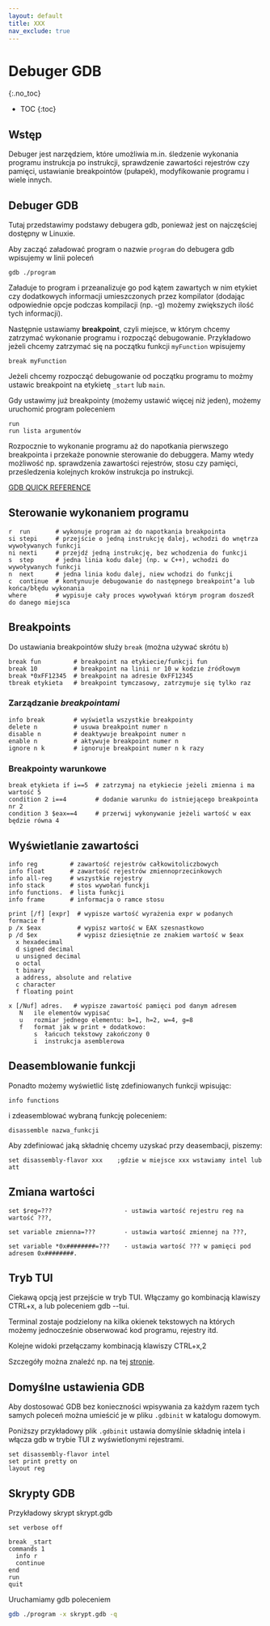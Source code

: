 ```yaml
---
layout: default
title: XXX
nav_exclude: true
---
```


Debuger GDB
=============
{:.no_toc}

* TOC
{:toc}

## Wstęp 
Debuger jest narzędziem, które umożliwia m.in. śledzenie wykonania programu instrukcja po instrukcji, sprawdzenie zawartości rejestrów czy pamięci, 
ustawianie breakpointów (pułapek), modyfikowanie programu i wiele innych. 

## Debuger GDB
Tutaj przedstawimy podstawy debugera gdb, ponieważ jest on najczęściej dostępny w Linuxie.

Aby zacząć załadować program o nazwie `program` do debugera gdb wpisujemy w linii poleceń
```shell
gdb ./program
```
Załaduje to program i przeanalizuje go pod kątem zawartych w nim etykiet czy dodatkowych informacji umieszczonych przez kompilator 
(dodając odpowiednie opcje podczas kompilacji (np. -g) możemy zwiększych ilość tych informacji).

Następnie ustawiamy **breakpoint**, czyli miejsce, w którym chcemy zatrzymać wykonanie programu i rozpocząć debugowanie. 
Przykładowo jeżeli chcemy zatrzymać się na początku funkcji `myFunction` wpisujemy
```
break myFunction
```
Jeżeli chcemy rozpocząć debugowanie od początku programu to możmy ustawic breakpoint na etykietę `_start` lub `main`.

Gdy ustawimy już breakpointy (możemy ustawić więcej niż jeden), możemy uruchomić program poleceniem
```
run
run lista argumentów
```
Rozpocznie to wykonanie programu aż do napotkania pierwszego breakpointa i przekaże ponownie sterowanie do debuggera. 
Mamy wtedy możliwość np. sprawdzenia zawartości rejestrów, stosu czy pamięci, prześledzenia kolejnych kroków instrukcja po instrukcji.  

[GDB QUICK REFERENCE](https://users.ece.utexas.edu/~adnan/gdb-refcard.pdf)

## Sterowanie wykonaniem programu
```gdb
r  run       # wykonuje program aż do napotkania breakpointa 
si stepi     # przejście o jedną instrukcję dalej, wchodzi do wnętrza wywoływanych funkcji
ni nexti     # przejdź jedną instrukcję, bez wchodzenia do funkcji
s  step      # jedna linia kodu dalej (np. w C++), wchodzi do wywoływanych funkcji
n  next      # jedna linia kodu dalej, niew wchodzi do funkcji
c  continue  # kontynuuje debugowanie do następnego breakpointʼa lub końca/błędu wykonania
where        # wypisuje cały proces wywoływań którym program doszedł do danego miejsca
```

## Breakpoints
Do ustawiania breakpointów służy `break` (można używać skrótu `b`)

```gdb
break fun         # breakpoint na etykiecie/funkcji fun  
break 10          # breakpoint na linii nr 10 w kodzie źródłowym   
break *0xFF12345  # breakpoint na adresie 0xFF12345
tbreak etykieta   # breakpoint tymczasowy, zatrzymuje się tylko raz 
```

### Zarządzanie *breakpointami*
```gdb
info break        # wyświetla wszystkie breakpointy
delete n          # usuwa breakpoint numer n
disable n         # deaktywuje breakpoint numer n
enable n          # aktywuje breakpoint numer n
ignore n k        # ignoruje breakpoint numer n k razy
```
### Breakpointy warunkowe
```gdb
break etykieta if i==5  # zatrzymaj na etykiecie jeżeli zmienna i ma wartość 5 
condition 2 i==4        # dodanie warunku do istniejącego breakpointa nr 2 
condition 3 $eax==4     # przerwij wykonywanie jeżeli wartość w eax będzie równa 4
```

## Wyświetlanie zawartości

```
info reg         # zawartość rejestrów całkowitoliczbowych
info float       # zawartość rejestrów zmiennoprzecinkowych
info all-reg     # wszystkie rejestry
info stack       # stos wywołań funckji 
info functions.  # lista funkcji
info frame       # informacja o ramce stosu
```

```
print [/f] [expr]  # wypisze wartość wyrażenia expr w podanych formacie f
p /x $eax          # wypisz wartość w EAX szesnastkowo
p /d $ex           # wypisz dziesiętnie ze znakiem wartość w $eax
  x hexadecimal
  d signed decimal
  u unsigned decimal
  o octal
  t binary
  a address, absolute and relative
  c character
  f floating point
```

```
x [/Nuf] adres.   # wypisze zawartość pamięci pod danym adresem
   N   ile elementów wypisać
   u   rozmiar jednego elementu: b=1, h=2, w=4, g=8
   f   format jak w print + dodatkowo:
       s  łańcuch tekstowy zakończony 0
       i  instrukcja asemblerowa           
```

## Deasemblowanie funkcji
Ponadto możemy wyświetlić listę zdefiniowanych funkcji wpisując:

```
info functions
```
i zdeasemblować wybraną funkcję poleceniem:
```
disassemble nazwa_funkcji
```
Aby zdefiniować jaką składnię chcemy uzyskać przy deasembacji, piszemy:
```
set disassembly-flavor xxx    ;gdzie w miejsce xxx wstawiamy intel lub att
```

## Zmiana wartości
```
set $reg=???                    - ustawia wartość rejestru reg na wartość ???,

set variable zmienna=???        - ustawia wartość zmiennej na ???,

set variable *0x########=???    - ustawia wartość ??? w pamięci pod adresem 0x########.
```

## Tryb TUI

Ciekawą opcją jest przejście w tryb TUI. Włączamy go kombinacją klawiszy CTRL+x, a lub poleceniem gdb --tui.

Terminal zostaje podzielony na kilka okienek tekstowych na których możemy jednocześnie obserwować kod programu, rejestry itd.

Kolejne widoki przełączamy kombinacją klawiszy CTRL+x,2

Szczegóły można znaleźć np. na tej [stronie](http://www.cs.fsu.edu/~baker/ada/gnat/html/gdb_23.html). 

## Domyślne ustawienia GDB

Aby dostosować GDB bez konieczności wpisywania za każdym razem tych samych poleceń można umieścić je w pliku `.gdbinit` w katalogu domowym. 

Poniższy przykładowy plik `.gdbinit` ustawia domyślnie składnię intela i włącza gdb w trybie TUI z wyświetlonymi rejestrami.
```
set disassembly-flavor intel
set print pretty on
layout reg
```


## Skrypty GDB

Przykładowy skrypt skrypt.gdb

```
set verbose off

break _start
commands 1
  info r
  continue
end
run
quit
```

Uruchamiamy gdb poleceniem
```bash
gdb ./program -x skrypt.gdb -q
```
